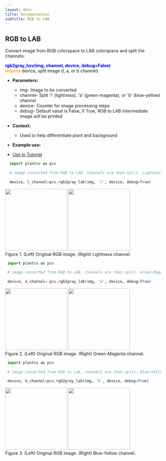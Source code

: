 ```yaml
---
layout: docs
title: Documentation
subtitle: RGB to LAB
---
```


## RGB to LAB

Convert image from RGB colorspace to LAB colorspace and split the channels.

<font color='blue'>**rgb2gray_hsv(img, channel, device, debug=False)**</font><br>
<font color='orange'>**returns**</font> device, split image (l, a, or b channel)  
    
- **Parameters:**   
  - img- Image to be converted
  - channel- Split 'l' (lightness), 'a' (green-magenta), or 'b' (blue-yellow) channel
  - device- Counter for image processing steps
  - debug- Default value is False, if True, RGB to LAB intermediate image will be printed 

- **Context:**  
  - Used to help differentiate plant and background

- **Example use:**  

 - [Use In Tutorial]()
 
 
  ```python
    import plantcv as pcv
    
    # image converted from RGB to LAB, channels are then split. Lightness ('l') channel is outputed.
    
    device, l_channel=pcv.rgb2gray_lab(img, 'l', device, debug=True)
  ```
  
  <a href="{{site.baseurl}}/img/documentation_images/rgb2lab/Dr7AB001192-2014-02-04 17_01_09-D001dr_012014-VIS_SV_180_z500.png" target="_blank"><img src="{{site.baseurl}}/img/documentation_images/rgb2lab/Dr7AB001192-2014-02-04 17_01_09-D001dr_012014-VIS_SV_180_z500.png" width="200"></a>   <a href="{{site.baseurl}}/img/documentation_images/rgb2lab/6_lab_lightness.png" target="_blank"><img src="{{site.baseurl}}/img/documentation_images/rgb2lab/6_lab_lightness.png" width="200"></a><br>
  Figure 1. (Left) Original RGB image. (Right) Lightness channel.  

   ```python
    import plantcv as pcv
    
    # image converted from RGB to LAB, channels are then split. Green-Magenta ('a') channel is outputed.
    
    device, a_channel= pcv.rgb2gray_lab(img, 'a', device, debug=True)
  ```  

  <a href="{{site.baseurl}}/img/documentation_images/rgb2lab/Dr7AB001192-2014-02-04 17_01_09-D001dr_012014-VIS_SV_180_z500.png" target="_blank"><img src="{{site.baseurl}}/img/documentation_images/rgb2lab/Dr7AB001192-2014-02-04 17_01_09-D001dr_012014-VIS_SV_180_z500.png" width="200"></a>   <a href="{{site.baseurl}}/img/documentation_images/rgb2lab/6_lab_green-magenta.png" target="_blank"><img src="{{site.baseurl}}/img/documentation_images/rgb2lab/6_lab_green-magenta.png" width="200"></a><br>
  Figure 2. (Left) Original RGB image. (Right) Green-Magenta channel.  

   
   ```python
    import plantcv as pcv
    
    # image converted from RGB to Lab, channels are then split. Blue-Yellow ('b') channel is outputed.
    
    device, b_channel=pcv.rgb2gray_lab(img, 'b', device, debug=True)
  ```  
  
  <a href="{{site.baseurl}}/img/documentation_images/rgb2lab/Dr7AB001192-2014-02-04 17_01_09-D001dr_012014-VIS_SV_180_z500.png" target="_blank"><img src="{{site.baseurl}}/img/documentation_images/rgb2lab/Dr7AB001192-2014-02-04 17_01_09-D001dr_012014-VIS_SV_180_z500.png" width="200"></a>   <a href="{{site.baseurl}}/img/documentation_images/rgb2lab/6_lab_blue-yellow.png" target="_blank"><img src="{{site.baseurl}}/img/documentation_images/rgb2lab/6_lab_blue-yellow.png" width="200"></a><br>
  Figure 3. (Left) Original RGB image. (Right) Blue-Yellow channel.  

